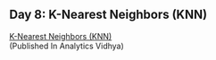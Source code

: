 ## Day 8: K-Nearest Neighbors (KNN)
[K-Nearest Neighbors (KNN)](https://shubhangagrawal1999.medium.com/k-nearest-neighbors-knn-8f027ae1228f)  
(Published In Analytics Vidhya)
